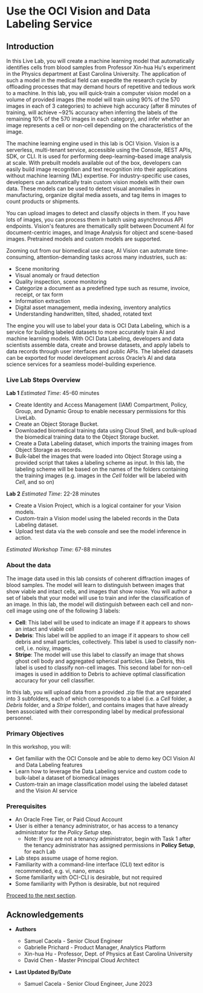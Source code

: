 # Use the OCI Vision and Data Labeling Service

## Introduction

In this Live Lab, you will create a machine learning model that automatically identifies cells from blood samples from Professor Xin-hua Hu's experiment in the Physics department at East Carolina University. The application of such a model in the medical field can expedite the research cycle by offloading processes that may demand hours of repetitive and tedious work to a machine. In this lab, you will quick-train a computer vision model on a volume of provided images (the model will train using 90% of the 570 images in each of 3 categories) to achieve high accuracy (after 8 minutes of training, will achieve ~92% accuracy when inferring the labels of the remaining 10% of the 570 images in each category), and infer whether an image represents a cell or non-cell depending on the characteristics of the image.

The machine learning engine used in this lab is OCI Vision. Vision is a serverless, multi-tenant service, accessible using the Console, REST APIs, SDK, or CLI. It is used for performing deep-learning–based image analysis at scale. With prebuilt models available out of the box, developers can easily build image recognition and text recognition into their applications without machine learning (ML) expertise. For industry-specific use cases, developers can automatically train custom vision models with their own data. These models can be used to detect visual anomalies in manufacturing, organize digital media assets, and tag items in images to count products or shipments.

You can upload images to detect and classify objects in them. If you have lots of images, you can process them in batch using asynchronous API endpoints. Vision's features are thematically split between Document AI for document-centric images, and Image Analysis for object and scene-based images. Pretrained models and custom models are supported.

Zooming out from our biomedical use case, AI Vision can automate time-consuming, attention-demanding tasks across many industries, such as:

- Scene monitoring
- Visual anomaly or fraud detection
- Quality inspection, scene monitoring
- Categorize a document as a predefined type such as resume, invoice, receipt, or tax form
- Information extraction
- Digital asset management, media indexing, inventory analytics
- Understanding handwritten, tilted, shaded, rotated text

The engine you will use to label your data is OCI Data Labeling, which is a service for building labeled datasets to more accurately train AI and machine learning models. With OCI Data Labeling, developers and data scientists assemble data, create and browse datasets, and apply labels to data records through user interfaces and public APIs. The labeled datasets can be exported for model development across Oracle’s AI and data science services for a seamless model-building experience.

### Live Lab Steps Overview

**Lab 1**
*Estimated Time*: 45-60 minutes

* Create Identity and Access Management (IAM) Compartment, Policy, Group, and Dynamic Group to enable necessary permissions for this LiveLab.
* Create an Object Storage Bucket.
* Downloaded biomedical training data using Cloud Shell, and bulk-upload the biomedical training data to the Object Storage bucket.
* Create a Data Labeling dataset, which imports the training images from Object Storage as records.
* Bulk-label the images that were loaded into Object Storage using a provided script that takes a labeling scheme as input. In this lab, the labeling scheme will be based on the names of the folders containing the training images (e.g. images in the *Cell* folder will be labeled with *Cell*, and so on)

**Lab 2**
*Estimated Time*: 22-28 minutes

* Create a Vision Project, which is a logical container for your Vision models.
* Custom-train a Vision model using the labeled records in the Data Labeling dataset.
* Upload test data via the web console and see the model inference in action.

*Estimated Workshop Time*: 67-88 minutes

### About the data

The image data used in this lab consists of coherent diffraction images of blood samples. The model will learn to distinguish between images that show viable and intact cells, and images that show noise. You will author a set of labels that your model will use to train and infer the classification of an image. In this lab, the model will distinguish between each cell and non-cell image using one of the following 3 labels:

- **Cell**: This label will be used to indicate an image if it appears to shows an intact and viable cell
- **Debris**: This label will be applied to an image if it appears to show cell debris and small particles, collectively. This label is used to classify non-cell, i.e. noisy, images.
- **Stripe**: The model will use this label to classify an image that shows ghost cell body and aggregated spherical particles. Like Debris, this label is used to classify non-cell images. This second label for non-cell images is used in addition to Debris to achieve optimal classification accuracy for your cell classifier.

In this lab, you will upload data from a provided .zip file that are separated into 3 subfolders, each of which corresponds to a label (i.e. a *Cell* folder, a *Debris* folder, and a *Stripe* folder), and contains images that have already been associated with their corresponding label by medical professional personnel.

### Primary Objectives

In this workshop, you will:

* Get familiar with the OCI Console and be able to demo key OCI Vision AI and Data Labeling features
* Learn how to leverage the Data Labeling service and custom code to bulk-label a dataset of biomedical images
* Custom-train an image classification model using the labeled dataset and the Vision AI service

### Prerequisites

* An Oracle Free Tier, or Paid Cloud Account
* User is either a tenancy administrator, or has access to a tenancy administrator for the *Policy Setup* step.
    * Note: If you are not a tenancy administrator, begin with Task 1 after the tenancy administrator has assigned permissions in **Policy Setup**, for each Lab
* Lab steps assume usage of home region.
* Familiarity with a command-line interface (CLI) text editor is recommended, e.g. vi, nano, emacs
* Some familiarity with OCI-CLI is desirable, but not required
* Some familiarity with Python is desirable, but not required

[Proceed to the next section](#next).

## Acknowledgements

* **Authors**
    * Samuel Cacela - Senior Cloud Engineer
    * Gabrielle Prichard - Product Manager, Analytics Platform
    * Xin-hua Hu - Professor, Dept. of Physics at East Carolina University
    * David Chen - Master Principal Cloud Architect

* **Last Updated By/Date**
    * Samuel Cacela - Senior Cloud Engineer, June 2023
